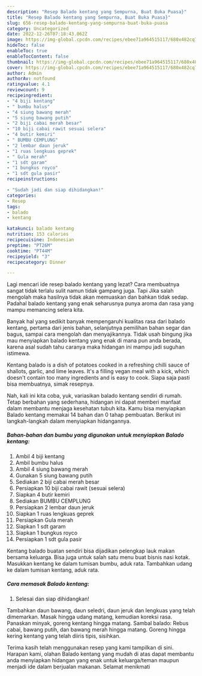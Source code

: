 ```yaml
---
description: "Resep Balado kentang yang Sempurna, Buat Buka Puasa}"
title: "Resep Balado kentang yang Sempurna, Buat Buka Puasa}"
slug: 656-resep-balado-kentang-yang-sempurna-buat-buka-puasa
category: Uncategorized
date: 2022-12-26T07:18:43.062Z
image: https://img-global.cpcdn.com/recipes/ebee71a964515117/680x482cq70/balado-kentang-foto-resep-utama.jpg
hideToc: false
enableToc: true
enableTocContent: false
thumbnail: https://img-global.cpcdn.com/recipes/ebee71a964515117/680x482cq70/balado-kentang-foto-resep-utama.jpg
cover: https://img-global.cpcdn.com/recipes/ebee71a964515117/680x482cq70/balado-kentang-foto-resep-utama.jpg
author: Admin
authorAv: notfound
ratingvalue: 4.1
reviewcount: 9
recipeingredient:
- "4 biji kentang"
- " bumbu halus"
- "4 siung bawang merah"
- "5 siung bawang putih"
- "2 biji cabai merah besar"
- "10 biji cabai rawit sesuai selera"
- "4 butir kemiri"
- " BUMBU CEMPLUNG"
- "2 lembar daun jeruk"
- "1 ruas lengkuas geprek"
- " Gula merah"
- "1 sdt garam"
- "1 bungkus royco"
- "1 sdt gula pasir"
recipeinstructions:

- "Sudah jadi dan siap dihidangkan!"
categories:
- Resep
tags:
- balado
- kentang

katakunci: balado kentang 
nutrition: 153 calories
recipecuisine: Indonesian
preptime: "PT26M"
cooktime: "PT44M"
recipeyield: "3"
recipecategory: Dinner

---
```



Lagi mencari ide resep balado kentang yang lezat? Cara membuatnya sangat tidak terlalu sulit namun tidak gampang juga. Tapi Jika salah mengolah maka hasilnya tidak akan memuaskan dan bahkan tidak sedap. Padahal balado kentang yang enak seharusnya punya aroma dan rasa yang mampu memancing selera kita.


Banyak hal yang sedikit banyak mempengaruhi kualitas rasa dari balado kentang, pertama dari jenis bahan, selanjutnya pemilihan bahan segar dan bagus, sampai cara mengolah dan menyajikannya. Tidak usah bingung jika mau menyiapkan balado kentang yang enak di mana pun anda berada, karena asal sudah tahu caranya maka hidangan ini mampu jadi suguhan istimewa.

Kentang balado is a dish of potatoes cooked in a refreshing chilli sauce of shallots, garlic, and lime leaves. It&#39;s a filling vegan meal with a kick, which doesn&#39;t contain too many ingredients and is easy to cook. Siapa saja pasti bisa membuatnya, simak resepnya.


Nah, kali ini kita coba, yuk, variasikan balado kentang sendiri di rumah. Tetap berbahan yang sederhana, hidangan ini dapat memberi manfaat dalam membantu menjaga kesehatan tubuh kita. Kamu bisa menyiapkan Balado kentang memakai 14 bahan dan 0 tahap pembuatan. Berikut ini langkah-langkah dalam menyiapkan hidangannya.

<!--inarticleads1-->

##### Bahan-bahan dan bumbu yang digunakan untuk menyiapkan Balado kentang:

1. Ambil 4 biji kentang
1. Ambil  bumbu halus
1. Ambil 4 siung bawang merah
1. Gunakan 5 siung bawang putih
1. Sediakan 2 biji cabai merah besar
1. Persiapkan 10 biji cabai rawit (sesuai selera)
1. Siapkan 4 butir kemiri
1. Sediakan  BUMBU CEMPLUNG
1. Persiapkan 2 lembar daun jeruk
1. Siapkan 1 ruas lengkuas geprek
1. Persiapkan  Gula merah
1. Siapkan 1 sdt garam
1. Siapkan 1 bungkus royco
1. Persiapkan 1 sdt gula pasir


Kentang balado buatan sendiri bisa dijadikan pelengkap lauk makan bersama keluarga. Bisa juga untuk salah satu menu buat bisnis nasi kotak. Masukkan kentang ke dalam tumisan bumbu, aduk rata. Tambahkan udang ke dalam tumisan kentang, aduk rata. 

<!--inarticleads2-->

##### Cara memasak Balado kentang:


1. Selesai dan siap dihidangkan!

Tambahkan daun bawang, daun seledri, daun jeruk dan lengkuas yang telah dimemarkan. Masak hingga udang matang, kemudian koreksi rasa. Panaskan minyak, goreng kentang hingga matang. Sambal balado: Rebus cabai, bawang putih, dan bawang merah hingga matang. Goreng hingga kering kentang yang telah diiris tipis, sisihkan. 

Terima kasih telah menggunakan resep yang kami tampilkan di sini. Harapan kami, olahan Balado kentang yang mudah di atas dapat membantu anda menyiapkan hidangan yang enak untuk keluarga/teman maupun menjadi ide dalam berjualan makanan. Selamat menikmati
